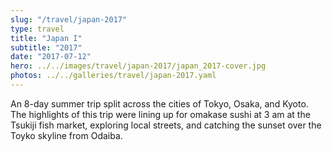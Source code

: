 ```yaml
---
slug: "/travel/japan-2017"
type: travel
title: "Japan I"
subtitle: "2017"
date: "2017-07-12"
hero: ../../images/travel/japan-2017/japan_2017-cover.jpg
photos: ../../galleries/travel/japan-2017.yaml
---
```


An 8-day summer trip split across the cities of Tokyo, Osaka, and Kyoto. The highlights of this trip were lining up for omakase sushi at 3 am at the Tsukiji fish market, exploring local streets, and catching the sunset over the Toyko skyline from Odaiba.